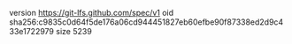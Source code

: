 version https://git-lfs.github.com/spec/v1
oid sha256:c9835c0d64f5de176a06cd944451827eb60efbe90f87338ed2d9c433e1722979
size 5239
